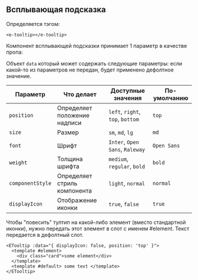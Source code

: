 ## Всплывающая подсказка

Определяется тэгом:
```vue
<e-tooltip></e-tooltip>
```

Компонент всплывающей подсказки принимает 1 параметр в качестве пропа:

Объект `data` который может содержать следующие параметры:
если какой-то из параметров не передан, будет применено дефолтное значение.

| Параметр         | Что делает                   | Доступные значения               | По-умолчанию |
|------------------|------------------------------|----------------------------------|--------------|
| `position`       | Определяет положение надписи | `left`, `right`, `top`, `bottom` | `top`        |
| `size`           | Размер                       | `sm`, `md`, `lg`                 | `md`         |
| `font`           | Шрифт                        | `Inter`, `Open Sans`, `Raleway`  | `Open Sans`  |
| `weight`         | Толщина шрифта               | `medium`, `regular`, `bold`      | `bold`       |
| `componentStyle` | Определяет стриль компонента | `light`, `normal`                | `normal`     |
| `displayIcon`    | Отображение иконки           | `true`, `false`                  | `true`       |

Чтобы "повесить" тултип на какой-либо элемент (вместо стандартной иконки), нужно передать этот элемент в слот с именем #element. Текст передается в дефолтный слот.

```vue
<ETooltip :data="{ displayIcon: false, position: 'top' }">
  <template #element>
    <div class="card">some element</div>
  </template>
  <template #default> some text </template>
</ETooltip>
```